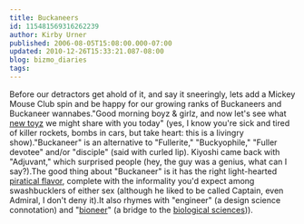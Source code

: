 ```yaml
---
title: Buckaneers
id: 115481569316262239
author: Kirby Urner
published: 2006-08-05T15:08:00.000-07:00
updated: 2010-12-26T15:33:21.087-08:00
blog: bizmo_diaries
tags: 
---
```


Before our detractors get ahold of it, and say it sneeringly, lets add a Mickey Mouse Club spin and be happy for our growing ranks of Buckaneers and Buckaneer wannabes."Good morning boyz & girlz, and now let's see what [new toyz](http://worldgame.blogspot.com/2005/12/toyz.html) we might share with you today" (yes, I know you're sick and tired of killer rockets, bombs in cars, but take heart: this is a livingry show)."Buckaneer" is an alternative to "Fullerite," "Buckyophile," "Fuller devotee" and/or "disciple" (said with curled lip).  Kiyoshi came back with "Adjuvant," which surprised people (hey, the guy was a genius, what can I say?).The good thing about "Buckaneer" is it has the right light-hearted [piratical flavor](http://www.answers.com/buccaneer&r=67), complete with the informality you'd expect among swashbucklers of either sex (although he liked to be called Captain, even Admiral, I don't deny it).It also rhymes with "engineer" (a design science connotation) and "[bioneer](http://www.bioneers.org/)" (a bridge to the [biological sciences](http://worldgame.blogspot.com/2005/01/beyond-gene.html))).